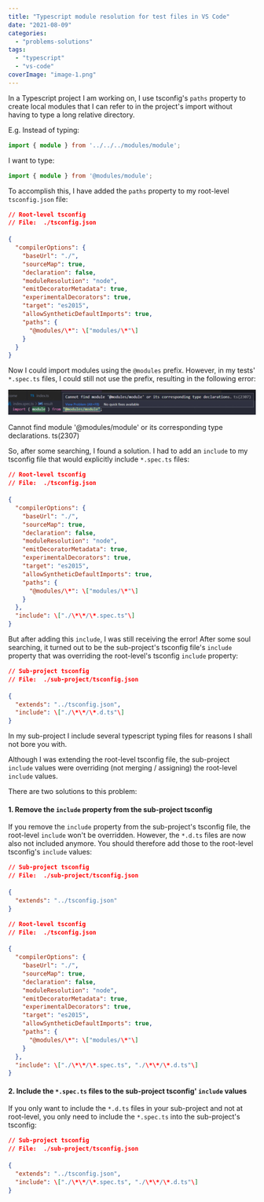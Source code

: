 ```yaml
---
title: "Typescript module resolution for test files in VS Code"
date: "2021-08-09"
categories: 
  - "problems-solutions"
tags: 
  - "typescript"
  - "vs-code"
coverImage: "image-1.png"
---
```


In a Typescript project I am working on, I use tsconfig's `paths` property to create local modules that I can refer to in the project's import without having to type a long relative directory.

E.g. Instead of typing:

```typescript
import { module } from '../../../modules/module';
```

I want to type:

```typescript
import { module } from '@modules/module';
```

To accomplish this, I have added the `paths` property to my root-level `tsconfig.json` file:

```json
// Root-level tsconfig
// File:  ./tsconfig.json

{
  "compilerOptions": {
    "baseUrl": "./",
    "sourceMap": true,
    "declaration": false,
    "moduleResolution": "node",
    "emitDecoratorMetadata": true,
    "experimentalDecorators": true,
    "target": "es2015",
    "allowSyntheticDefaultImports": true,
    "paths": {
      "@modules/\*": \["modules/\*"\]
    }
  }
}
```

Now I could import modules using the `@modules` prefix. However, in my tests' `*.spec.ts` files, I could still not use the prefix, resulting in the following error:

![](images/image-1-1024x104.png)

Cannot find module '@modules/module' or its corresponding type declarations. ts(2307)

So, after some searching, I found a solution. I had to add an `include` to my tsconfig file that would explicitly include `*.spec.ts` files:

```json
// Root-level tsconfig
// File:  ./tsconfig.json

{
  "compilerOptions": {
    "baseUrl": "./",
    "sourceMap": true,
    "declaration": false,
    "moduleResolution": "node",
    "emitDecoratorMetadata": true,
    "experimentalDecorators": true,
    "target": "es2015",
    "allowSyntheticDefaultImports": true,
    "paths": {
      "@modules/\*": \["modules/\*"\]
    }
  },
  "include": \["./\*\*/\*.spec.ts"\]
}
```

But after adding this `include`, I was still receiving the error! After some soul searching, it turned out to be the sub-project's tsconfig file's `include` property that was overriding the root-level's tsconfig `include` property:

```json
// Sub-project tsconfig
// File:  ./sub-project/tsconfig.json

{
  "extends": "../tsconfig.json",
  "include": \["./\*\*/\*.d.ts"\]
}
```

In my sub-project I include several typescript typing files for reasons I shall not bore you with.

Although I was extending the root-level tsconfig file, the sub-project `include` values were overriding (not merging / assigning) the root-level `include` values.

There are two solutions to this problem:

#### 1\. Remove the `include` property from the sub-project tsconfig

If you remove the `include` property from the sub-project's tsconfig file, the root-level `include` won't be overridden. However, the `*.d.ts` files are now also not included anymore. You should therefore add those to the root-level tsconfig's `include` values:

```json
// Sub-project tsconfig
// File:  ./sub-project/tsconfig.json

{
  "extends": "../tsconfig.json"
}
```

```json
// Root-level tsconfig
// File:  ./tsconfig.json

{
  "compilerOptions": {
    "baseUrl": "./",
    "sourceMap": true,
    "declaration": false,
    "moduleResolution": "node",
    "emitDecoratorMetadata": true,
    "experimentalDecorators": true,
    "target": "es2015",
    "allowSyntheticDefaultImports": true,
    "paths": {
      "@modules/\*": \["modules/\*"\]
    }
  },
  "include": \["./\*\*/\*.spec.ts", "./\*\*/\*.d.ts"\]
}

```

#### 2\. Include the `*.spec.ts` files to the sub-project tsconfig' `include` values

If you only want to include the `*.d.ts` files in your sub-project and not at root-level, you only need to include the `*.spec.ts` into the sub-project's tsconfig:

```json
// Sub-project tsconfig
// File:  ./sub-project/tsconfig.json

{
  "extends": "../tsconfig.json",
  "include": \["./\*\*/\*.spec.ts", "./\*\*/\*.d.ts"\]
}
```
